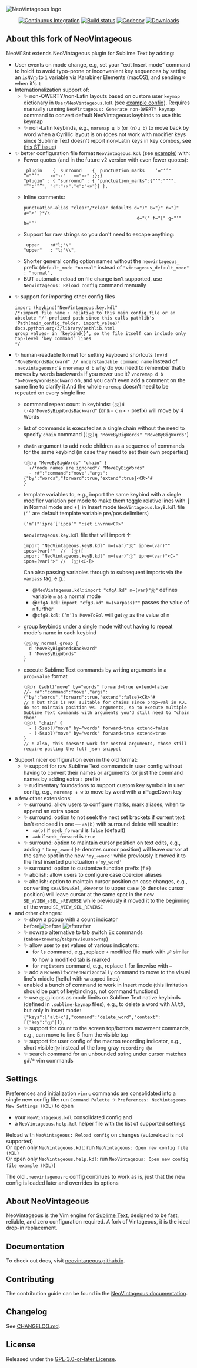 ![NeoVintageous logo](res/neovintageous.png)

<p align="center">
    <a href="https://github.com/NeoVintageous/NeoVintageous/actions/workflows/ci.yml"><img alt="Continuous Integration" src="https://github.com/NeoVintageous/NeoVintageous/actions/workflows/ci.yml/badge.svg?branch=master"></a>
    <a href="https://ci.appveyor.com/project/gerardroche/neovintageous"><img alt="Build status" src="https://ci.appveyor.com/api/projects/status/g4pkv4ws1k2r1xna?svg=true"></a>
    <a href="https://codecov.io/gh/NeoVintageous/NeoVintageous"><img alt="Codecov" src="https://codecov.io/gh/NeoVintageous/NeoVintageous/branch/master/graph/badge.svg?token=PAaE5LdlOR"></a>
    <a href="https://packagecontrol.io/packages/NeoVintageous"><img alt="Downloads" src="https://img.shields.io/packagecontrol/dt/NeoVintageous.svg?style=flat-square"></a>
</p>

## About this fork of NeoVintageous

NeoVi18nt extends NeoVintageous plugin for Sublime Text by adding:
  - User events on mode change, e.g, set your "exit Insert mode" command to hold<kbd>i</kbd> to avoid typo-prone or inconvenient key sequences by setting an `isNVⓘ` to `1` variable via Karabiner Elements (macOS), and sending <kbd>⎋</kbd> when it's `1`
  - Internationalization support of:
    + :sparkles: non-QWERTY/non-Latin layouts based on custom user `keymap` dictionary in `User/NeoVintageous.kdl` (see [example config](./NeoVintageous.help.kdl)). Requires manually running `NeoVintageous: Generate non-QWERTY keymap` command to convert default NeoVintageous keybinds to use this keymap
    + :sparkles: non-Latin keybinds, e.g., `noremap ц b` (or `(n)ц b`) to move back by word when a Cyrillic layout is on (does not work with modifier keys since Sublime Text doesn't report non-Latin keys in key combos, see [this ST issue](https://github.com/sublimehq/sublime_text/issues/5980))
  - :sparkles: better configuration file format `NeoVintageous.kdl` (see [example](./NeoVintageous.help.kdl)) with:
    + Fewer quotes (and in the future v2 version with even fewer quotes):
      ```
       plugin    {  surround    {  punctuation_marks    ‘="‘’"    “="“”"    ‹="‹›"   «="«»" ;};}
      "plugin" : { "surround" : { "punctuation_marks":{"‘":"‘’", "“":"“”", "‹":"‹›","«":"«»"}} },
      ```
    + Inline comments:
      ```
      punctuation-alias "clear"/*clear defaults d=")" B="}" r="]" a=">" }*/\
                                                 d="(" f="[" g="‘" h="“"
      ```
    + Support for raw strings so you don't need to escape anything:
      ```
       upper 	r#"l;'\"
      "upper"	: "l;'\\",
      ```
    + Shorter general config option names without the `neovintageous_` prefix (`default_mode "normal"` instead of `"vintageous_default_mode" : "normal",`
    - BUT automatic reload on file change isn't supported, use `NeoVintageous: Reload config` command manually
  + :sparkles: support for importing other config files
    ```
    import (keybind)"NeoVintageous.key.kdl"
    /*↑import file name ↑ relative to this main config file or an absolute '/'-prefixed path since this calls pathlib's 'Path(main_config_folder, import_value)' docs.python.org/3/library/pathlib.html
    group values↑ in ‘keybind{}’, so the file itself can include only top-level ‘key command’ lines
    */
    ```
  + :sparkles: human-readable format for setting keyboard shortcuts
    `(nv)d "MoveByWordsBackward" // understandable command name`
    instead of `.neovintageousrc`'s
    `nnoremap d b` why do you need to remember that `b` moves by words backwards if you never use it?
    `vnoremap d b "b=MoveByWordsBackward` oh, and you can't even add a comment on the same line to clarify it
    And the whole `noremap` doesn't need to be repeated on every single line
    + command repeat count in keybinds: `(Ⓝ)d (⋅4)"MoveByBigWordsBackward"` (or `№` `⌗` `c` `n` `×` `⋅` prefix) will move by 4 Words
    + list of commands is executed as a single chain without the need to specify `chain` command (`(Ⓝ)q "MoveByBigWords" "MoveByBigWords"`)
    + `chain` argument to add node children as a sequence of commands for the same keybind (in case they need to set their own properties)
      ```kdl
      (Ⓝ)q "MoveByBigWords" "chain" {
        ↓/*node names are ignored*/ "MoveByBigWords"
        - r#":"command":"move","args":{"by":"words","forward":true,"extend":true}<CR>"#
      }
      ```
    + template variables to, e.g., import the same keybind with a single modifier variation per mode to make them toggle relative lines with <kbd>[</kbd> in Normal mode and <kbd>⎈</kbd><kbd>[</kbd> in Insert mode
      `NeoVintageous.keyB.kdl` file (`‘’` are default template variable pre/pos delimiters)
      ```kdl
      (‘m’)"‘ipre’[‘ipos’" ":set invrnu<CR>"
      ```
      `NeoVintageous.key.kdl` file that will import ↑
      ```kdl
      import "NeoVintageous.keyB.kdl" m=(var)"Ⓝ" ipre=(var)""    ipos=(var)""  //  (Ⓝ)[
      import "NeoVintageous.keyB.kdl" m=(var)"ⓘ" ipre=(var)"<C-" ipos=(var)">" //  (ⓘ)<C-[>
      ```
      Can also passing variables through to subsequent imports via the `varpass` tag, e.g.:
        - @`NeoVintageous.kdl`: `import "cfgA.kd" m=(var)"Ⓝ"` defines variable `m` as a normal mode
        - @`cfgA.kdl`: `import "cfgB.kd" m=(varpass)""` passes the value of `m` further
        - @`cfgB.kdl`: `(‘m’)a MoveToEol` will get `Ⓝ` as the value of `m`

    + group keybinds under a single mode without having to repeat mode's name in each keybind
      ```kdl
      (Ⓝ)my_normal_group {
        d "MoveByBigWordsBackward"
        f "MoveByBigWords"
      }
      ```
    + execute Sublime Text commands by writing arguments in a `prop=value` format
      ```kdl
      (Ⓝ)r (subl)"move" by="words" forward=true extend=false
      //- r#":"command":"move","args":{"by":"words","forward":true,"extend":false}<CR>"#
      // ! but this is NOT suitable for chains since prop=val in KDL do not maintain position vs. arguments, so to execute multiple Sublime Text commands with arguments you'd still need to "chain them"
      (Ⓝ)t "chain" {
        - (⋅5subl)"move" by="words" forward=true extend=false
        - (⋅5subl)"move" by="words" forward=true extend=true
      }
      // ! also, this doesn't work for nested arguments, those still require pasting the full json snippet
      ```
  - Support nicer configuration even in the old format:
    + :sparkles: support for raw Sublime Text commands in user config without having to convert their names or arguments (or just the command names by adding extra `:` prefix)
    + :sparkles: rudimentary foundations to support custom key symbols in user config, e.g., `noremap ⇟ w` to move by word with a <kbd>⇟</kbd>PageDown key
  - a few other extensions:
    + :sparkles: surround: allow users to configure marks, mark aliases, when to append an extra space
    + :sparkles: surround: option to not seek the next set brackets if current text isn't enclosed in one — `⎀a(b)` with surround  delete will result in:
      - `⎀a(b)` if `seek_forward` is `false` (default)
      - `⎀ab`   if `seek_forward` is `true`
    + :sparkles: surround: option to maintain cursor position on text edits, e.g., adding `'` to `my_⎀word` (⎀ denotes cursor position) will leave cursor at the same spot in the new `'my_⎀word'` while previously it moved it to the first inserted punctuation `⎀'my_word'`
    + :sparkles: surround: option to customize function prefix (`f` `F`)
    + :sparkles: abolish: allow users to configure case coercion aliases
    + :sparkles: abolish: option to maintain cursor position on case changes, e.g., converting `se⎀View⎀Sel_⎀Reverse` to upper case (⎀ denotes cursor position) will leave cursor at the same spot in the new `SE_⎀VIEW_⎀SEL_⎀REVERSE` while previously it moved it to the beginning of the word `SE_VIEW_SEL_REVERSE`
  - and other changes:
    + :sparkles: show a popup with a count indicator<br/>before![before](./doc/img/count_popup_before.png) ![after](./doc/img/count_popup_after.png)after
    + :sparkles: nowrap alternative to tab switch Ex commands (`tabnextnowrap`/`tabpreviousnowrap`)
    + :sparkles: allow user to set values of various indicators:
      + for `ls` command, e.g., replace `+` modified file mark with `🖉` similar to how a modified tab is marked
      + for `registers` command, e.g., replace `l` for linewise with `━`
    + :sparkles: add a `MoveHalfScreenHorizontally` command to move to the visual line's middle (helful with wrapped lines)
    + enabled a bunch of command to work in Insert mode (this limitation should be part of keybindings, not command functions)
    + :sparkles: use `Ⓝ` `ⓘ` icons as mode limits on Sublime Text native keybinds (defined in `.sublime-keymap` files), e.g., to delete a word with <kbd>Alt</kbd><kbd>X</kbd>, but only in Insert mode:<br/>
      `{"keys":["alt+x"],"command":"delete_word","context":[{"key":"ⓘ"}]},` 
    + :sparkles: support for count to the screen top/bottom movement commands, e.g., can move to line 5 from the visible top
    + :sparkles: support for user config of the macros recording indicator, e.g., short visible `🔴w` instead of the long gray `recording @w`
    + :sparkles: search command for an unbounded string under cursor matches <kbd>g</kbd><kbd>#</kbd>/<kbd>*</kbd> vim commands

## Settings

Preferences and initialization `vimrc` commands are consolidated into a single new config file: run `Command Palette` → `Preferences: NeoVintageous New Settings (KDL)` to open
  - your `NeoVintageous.kdl` consolidated config and
  - a `NeoVintageous.help.kdl` helper file with the list of supported settings

Reload with `NeoVintageous: Reload config` on changes (autoreload is not supported)<br/>
Or open only `NeoVintageous.kdl`: run `NeoVintageous: Open new config file (KDL)`<br/>
Or open only `NeoVintageous.help.kdl`: run `NeoVintageous: Open new config file example (KDL)`)

The old `.neovintageousrc` config continues to work as is, just that the new config is loaded later and overrides its options

## About NeoVintageous

NeoVintageous is the Vim engine for [Sublime Text](https://www.sublimetext.com/), designed to be fast, reliable, and zero configuration required. A fork of Vintageous, it is the ideal drop-in replacement.

## Documentation

To check out docs, visit [neovintageous.github.io](https://neovintageous.github.io).

## Contributing

The contribution guide can be found in the [NeoVintageous documentation](https://neovintageous.github.io/contributing).

## Changelog

See [CHANGELOG.md](CHANGELOG.md).

## License

Released under the [GPL-3.0-or-later License](LICENSE).
